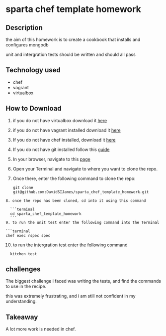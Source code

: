 # sparta chef template homework

## Description
the aim of this homework is to create a cookbook that installs and configures mongodb

unit and intergration tests should be written and should all pass

## Technology used
* chef
* vagrant
* virtualbox

## How to Download
1. if you do not have virtualbox download it [here](https://www.virtualbox.org/wiki/Downloads)

2. if you do not have vagrant installed download it [here](https://www.vagrantup.com/downloads.html)

3. If you do not have chef installed, download it [here](https://downloads.chef.io/chef)

4. If you do not have git installed follow this [guide](https://gist.github.com/derhuerst/1b15ff4652a867391f03)

5. In your browser, navigate to this [page](https://github.com/DavidSIJames/sparta_chef_template_homework)

6. Open your Terminal and navigate to where you want to clone the repo.

7. Once there, enter the following command to clone the repo:

	```terminal
	git clone git@github.com:DavidSIJames/sparta_chef_template_homework.git
  ```
8. once the repo has been cloned, cd into it using this command

	```terminal
	cd sparta_chef_template_homework
	```
9. to run the unit test enter the following command into the Terminal

```terminal
  chef exec rspec spec
```  
10. to run the intergration test enter the following command

```Terminal
  kitchen test
```
## challenges

The biggest challenge i faced was writing the tests, and find the commands to use in the recipe.

this was extremely frustrating, and i am still not confident in my understanding.

## Takeaway

A lot more work is needed in chef.

